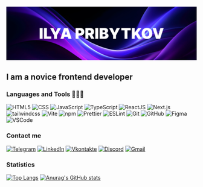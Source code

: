 [![Header](https://github.com/SashaNebo/SashaNebo/blob/main/assets/banner.webp)](https://nevinnomyssk.hh.ru/applicant/resumes/view?resume=5ce33da2ff0715c9dd0039ed1f4470626e3362)

## I am a novice frontend developer

### Languages and Tools 🔬🚀🔧

![HTML5](https://img.shields.io/badge/HTML-000002?style=for-the-badge&logo=HTML5)
![CSS](https://img.shields.io/badge/CSS-000002?style=for-the-badge&logo=CSS3&logoColor=214CE5)
![JavaScript](https://img.shields.io/badge/JavaScript-000002?style=for-the-badge&logo=JavaScript)
![TypeScript](https://img.shields.io/badge/TypeScript-000002?style=for-the-badge&logo=TypeScript)
![ReactJS](https://img.shields.io/badge/ReactJS-000002?style=for-the-badge&logo=React)
![Next.js](https://img.shields.io/badge/Next.js-000002?style=for-the-badge&logo=next.js)
![tailwindcss](https://img.shields.io/badge/tailwindcss-000002?style=for-the-badge&logo=tailwindcss)
![Vite](https://img.shields.io/badge/Vite-000002?style=for-the-badge)
![npm](https://img.shields.io/badge/npm-000002?style=for-the-badge&logo=npm)
![Prettier](https://img.shields.io/badge/Prettier-000002?style=for-the-badge&logo=Prettier)
![ESLint](https://img.shields.io/badge/ESLint-000002?style=for-the-badge&logo=ESLint&logoColor=4A2EC4)
![Git](https://img.shields.io/badge/Git-000002?style=for-the-badge&logo=Git)
![GitHub](https://img.shields.io/badge/GitHub-000002?style=for-the-badge&logo=GitHub)
![Figma](https://img.shields.io/badge/Figma-000002?style=for-the-badge&logo=Figma)
![VSCode](https://img.shields.io/badge/VSCode-000002?style=for-the-badge&logo=VSCode)

### Contact me

[![Telegram](https://img.shields.io/badge/Telegram-000002?style=for-the-badge&logo=Telegram)](https://t.me/ilya_pribytkov)
[![LinkedIn](https://img.shields.io/badge/LinkedIn-000002?style=for-the-badge&logo=LinkedIn&logoColor=0A66C2)](https://www.linkedin.com/)
[![Vkontakte](https://img.shields.io/badge/Vkontakte-000002?style=for-the-badge&logo=Vk&logoColor=0077FF)](https://vk.com/)
[![Discord](https://img.shields.io/badge/Discord-000002?style=for-the-badge&logo=Discord&logoColor=5869EB)](https://discordapp.com/users/776724771848585217/)
[![Gmail](https://img.shields.io/badge/Gmail-000002?style=for-the-badge&logo=Gmail&logoColor=EA4335)](https://mail.google.com/mail/u/0/?fs=1&to=ilyapribytkov2003we6dev@gmail.com&tf=cm)

### Statistics

[![Top Langs](https://github-readme-stats.vercel.app/api/top-langs/?username=SashaNebo&layout=donut&theme=highcontrast)](https://github.com/anuraghazra/github-readme-stats)
[![Anurag's GitHub stats](https://github-readme-stats.vercel.app/api?username=SashaNebo&show_icons=true&theme=highcontrast)](https://github.com/anuraghazra/github-readme-stats)
